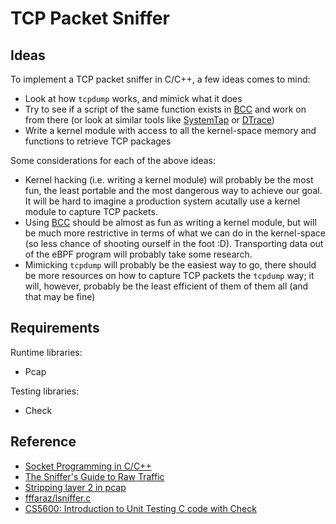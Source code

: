 # TCP Packet Sniffer

## Ideas

To implement a TCP packet sniffer in C/C++, a few ideas comes to mind:
* Look at how `tcpdump` works, and mimick what it does
* Try to see if a script of the same function exists in [BCC](https://github.com/iovisor/bcc) and work on from there (or look at similar tools like [SystemTap](https://sourceware.org/systemtap/) or [DTrace](http://dtrace.org/blogs/about/))
* Write a kernel module with access to all the kernel-space memory and functions to retrieve TCP packages 

Some considerations for each of the above ideas:
* Kernel hacking (i.e. writing a kernel module) will probably be the most fun, the least portable and the most dangerous way to achieve our goal. It will be hard to imagine a production system acutally use a kernel module to capture TCP packets.
* Using [BCC](https://github.com/iovisor/bcc) should be almost as fun as writing a kernel module, but will be much more restrictive in terms of what we can do in the kernel-space (so less chance of shooting ourself in the foot :D). Transporting data out of the eBPF program will probably take some research.
* Mimicking `tcpdump` will probably be the easiest way to go, there should be more resources on how to capture TCP packets the `tcpdump` way; it will, however, probably be the least efficient of them of them all (and that may be fine)


## Requirements

Runtime libraries:
* Pcap

Testing libraries:
* Check

## Reference

* [Socket Programming in C/C++](https://www.geeksforgeeks.org/socket-programming-cc/)
* [The Sniffer's Guide to Raw Traffic](http://yuba.stanford.edu/~casado/pcap/section1.html)
* [Stripping layer 2 in pcap](https://idea.popcount.org/2013-01-29-stripping-layer-2-in-pcap/)
* [fffaraz/lsniffer.c](https://gist.github.com/fffaraz/7f9971463558e9ea9545)
* [CS5600: Introduction to Unit Testing C code with Check](http://www.ccs.neu.edu/home/skotthe/classes/cs5600/fall/2015/labs/intro-check.html)
